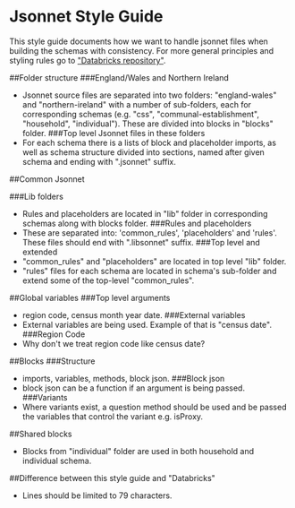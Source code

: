 # Jsonnet Style Guide
This style guide documents how we want to handle jsonnet files when building the schemas with consistency. For more general principles and styling rules go to ["Databricks repository"](https://github.com/databricks/jsonnet-style-guide#databricks-jsonnet-guide).


##Folder structure
###England/Wales and Northern Ireland
- Jsonnet source files are separated into two folders: "england-wales" and "northern-ireland" with a number of sub-folders, each for corresponding schemas (e.g. "css", "communal-establishment", "household", "individual"). These are divided into blocks in "blocks" folder.
###Top level Jsonnet files in these folders
- For each schema there is a lists of block and placeholder imports, as well as schema structure divided into sections, named after given schema and ending with ".jsonnet" suffix.


##Common Jsonnet

###Lib folders
- Rules and placeholders are located in "lib" folder in corresponding schemas along with blocks folder.
###Rules and placeholders
- These are separated into: 'common_rules', 'placeholders' and 'rules'. These files should end with ".libsonnet" suffix.
###Top level and extended
- "common_rules" and "placeholders" are located in top level "lib" folder.
- "rules" files for each schema are located in schema's sub-folder and extend some of the top-level "common_rules".

##Global variables
###Top level arguments
- region code, census month year date.
###External variables 
- External variables are being used. Example of that is "census date".
###Region Code
- Why don't we treat region code like census date?

##Blocks
###Structure
- imports, variables, methods, block json.
###Block json
- block json can be a function if an argument is being passed.
###Variants
- Where variants exist, a question method should be used and be passed the variables that control the variant e.g. isProxy.

##Shared blocks
- Blocks from "individual" folder are used in both household and individual schema.

##Difference between this style guide and "Databricks"
- Lines should be limited to 79 characters.